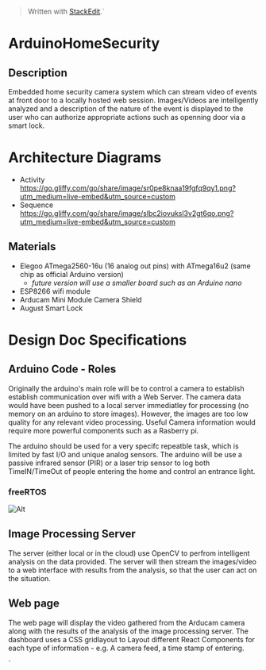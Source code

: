 


> Written with [StackEdit](https://stackedit.io/).`
> 

# ArduinoHomeSecurity


## Description
Embedded home security camera system which can stream video of events at front door to a locally hosted web session. Images/Videos are intelligently analyzed and a description of the nature of the event is displayed to the user who can authorize appropriate actions such as openning door via a smart lock. 

# Architecture Diagrams 
- Activity https://go.gliffy.com/go/share/image/sr0pe8knaa19fgfq9qy1.png?utm_medium=live-embed&utm_source=custom 
- Sequence https://go.gliffy.com/go/share/image/slbc2iovuksl3v2gt6qo.png?utm_medium=live-embed&utm_source=custom


## Materials 

* Elegoo ATmega2560-16u (16 analog out pins) with ATmega16u2 (same chip as official Arduino version)
  * *future version will use a smaller board such as an Arduino nano*
* ESP8266 wifi module 
* Arducam Mini Module Camera Shield
* August Smart Lock

# Design Doc Specifications 

## Arduino Code - Roles
Originally the arduino's main role will be to control a camera to establish establish communication over wifi with a Web Server. The camera data would have been pushed to a local server immediatley for processing (no memory on an arduino to store images). However, the images are too low quality for any relevant video processing. Useful Camera information would require more powerful components such as a Rasberry pi. 

The arduino should be used for a very specifc repeatble task, which is limited by fast I/O and unique analog sensors. The arduino will be use a passive infrared sensor (PIR) or a laser trip sensor to log both TimeIN/TimeOut of people entering the home and control an entrance light. 

### freeRTOS
![Alt](Arduino_State_Diagram.svq)


## Image Processing Server
The server (either local or in the cloud) use OpenCV to perfrom intelligent analysis on the data provided. The server will then stream the images/video to a web interface with results from the analysis, so that the user can act on the situation. 

## Web page 
The web page will display the video gathered from the Arducam camera along with the results of the analysis of the image processing server. The dashboard uses a CSS gridlayout to Layout different React Components for each type of information - e.g. A camera feed, a time stamp of entering. 



`
